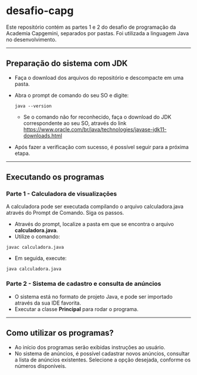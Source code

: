 # desafio-capg
Este repositório contém as partes 1 e 2 do desafio de programação da Academia Capgemini, separados por pastas. Foi utilizada a linguagem Java no desenvolvimento.

<hr>

## Preparação do sistema com JDK
- Faça o download dos arquivos do repositório e descompacte em uma pasta.
- Abra o prompt de comando do seu SO e digite:

  `java --version`
  
   - Se o comando não for reconhecido, faça o download do JDK correspondente ao seu SO, através do link https://www.oracle.com/br/java/technologies/javase-jdk11-downloads.html

- Após fazer a verificação com sucesso, é possível seguir para a próxima etapa.

<hr>

## Executando os programas

### Parte 1 - Calculadora de visualizações
A calculadora pode ser executada compilando o arquivo calculadora.java através do Prompt de Comando. Siga os passos.
   - Através do prompt, localize a pasta em que se encontra o arquivo **calculadora.java**.
   - Utilize o comando:
   
   `javac calculadora.java`
   
   - Em seguida, execute:
   
   `java calculadora.java`

### Parte 2 - Sistema de cadastro e consulta de anúncios
   - O sistema está no formato de projeto Java, e pode ser importado através da sua IDE favorita.
   - Executar a classe **Principal** para rodar o programa.
  
<hr>
  
## Como utilizar os programas?
  - Ao início dos programas serão exibidas instruções ao usuário.
  - No sistema de anúncios, é possível cadastrar novos anúncios, consultar a lista de anúncios existentes. Selecione a opção desejada, conforme os números disponíveis.
